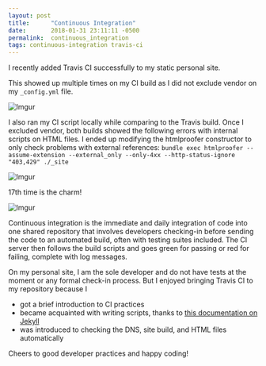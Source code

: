 ```yaml
---
layout: post
title:      "Continuous Integration"
date:       2018-01-31 23:11:11 -0500
permalink:  continuous_integration
tags: continuous-integration travis-ci
---
```


I recently added Travis CI successfully to my static personal site.

This showed up multiple times on my CI build as I did not exclude vendor on my `_config.yml` file.

![Imgur](https://i.imgur.com/7yLPyJS.png)

I also ran my CI script locally while comparing to the Travis build. Once I excluded vendor, both builds showed the following errors with internal scripts on HTML files. I ended up modifying the htmlproofer constructor to only check problems with external references: `bundle exec htmlproofer --assume-extension --external_only --only-4xx --http-status-ignore "403,429" ./_site`

![Imgur](https://i.imgur.com/5LBnyj8.png)

17th time is the charm!

![Imgur](https://i.imgur.com/vyfPlqO.png)

Continuous integration is the immediate and daily integration of code into one shared repository that involves developers checking-in before sending the code to an automated build, often with testing suites included. The CI server then follows the build scripts and goes green for passing or red for failing, complete with log messages.

On my personal site, I am the sole developer and do not have tests at the moment or any formal check-in process. But I enjoyed bringing Travis CI to my repository because I
* got a brief introduction to CI practices
* became acquainted with writing scripts, thanks to [this documentation on Jekyll](https://jekyllrb.com/docs/continuous-integration/travis-ci/)
* was introduced to checking the DNS, site build, and HTML files automatically

Cheers to good developer practices and happy coding!
